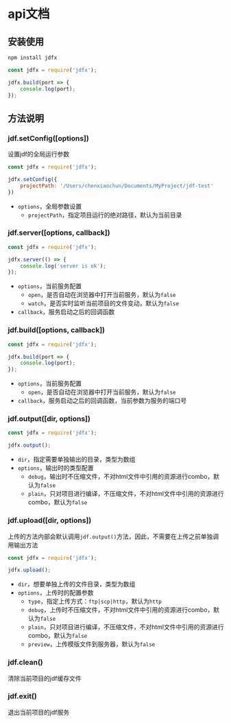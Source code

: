 # api文档

## 安装使用

```javascript
npm install jdfx
```

```javascript
const jdfx = require('jdfx');

jdfx.build(port => {
    console.log(port);
});
```

## 方法说明

### jdf.setConfig([options])

设置jdf的全局运行参数

```javascript
const jdfx = require('jdfx');

jdfx.setConfig({
    projectPath: '/Users/chenxiaochun/Documents/MyProject/jdf-test'
})
```

* `options`，全局参数设置
    * `projectPath`，指定项目运行的绝对路径，默认为当前目录 

### jdf.server([options, callback])

```javascript
const jdfx = require('jdfx');

jdfx.server(() => {
    console.log('server is ok');
});
```

* `options`，当前服务配置
    * `open`，是否自动在浏览器中打开当前服务，默认为`false`
    * `watch`，是否实时监听当前项目的文件变动，默认为`false`
* `callback`，服务启动之后的回调函数

### jdf.build([options, callback])

```javascript
const jdfx = require('jdfx');

jdfx.build(port => {
    console.log(port);
});
```

* `options`，当前服务配置
    * `open`，是否自动在浏览器中打开当前服务，默认为`false`
* `callback`，服务启动之后的回调函数，当前参数为服务的端口号

### jdf.output([dir, options])

```javascript
const jdfx = require('jdfx');

jdfx.output();
```

* `dir`，指定需要单独输出的目录，类型为数组
* `options`，输出时的类型配置
    * `debug`，输出时不压缩文件，不对html文件中引用的资源进行combo，默认为`false`
    * `plain`，只对项目进行编译，不压缩文件，不对html文件中引用的资源进行combo，默认为`false`

### jdf.upload([dir, options])

上传的方法内部会默认调用`jdf.output()`方法，因此，不需要在上传之前单独调用输出方法

```javascript
const jdfx = require('jdfx');

jdfx.upload();
```

* `dir`，想要单独上传的文件目录，类型为数组
* `options`，上传时的配置参数
    * `type`，指定上传方式：`ftp|scp|http`，默认为`http`
    * `debug`，上传时不压缩文件，不对html文件中引用的资源进行combo，默认为`false`
    * `plain`，只对项目进行编译，不压缩文件，不对html文件中引用的资源进行combo，默认为`false`
    * `preview`，上传模版文件到服务器，默认为`false`

### jdf.clean()

清除当前项目的jdf缓存文件

### jdf.exit()

退出当前项目的jdf服务









